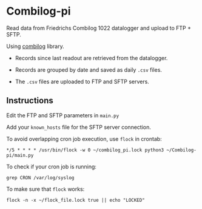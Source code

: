 # Combilog-pi

Read data from Friedrichs Combilog 1022 datalogger and upload to FTP + SFTP.

Using [combilog](https://github.com/theendlessriver13/combilog) library. 

* Records since last readout are retrieved from the datalogger.

* Records are grouped by date and saved as daily ```.csv``` files.

* The ```.csv``` files are uploaded to FTP and SFTP servers.


## Instructions

Edit the FTP and SFTP parameters in ```main.py```

Add your ```known_hosts``` file for the SFTP server connection.

To avoid overlapping cron job execution, use ```flock``` in crontab:

```
*/5 * * * * /usr/bin/flock -w 0 ~/combilog_pi.lock python3 ~/Combilog-pi/main.py
```

To check if your cron job is running:

```
grep CRON /var/log/syslog
```

To make sure that ```flock``` works:

```
flock -n -x ~/flock_file.lock true || echo "LOCKED"
```